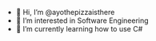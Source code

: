- 👋 Hi, I’m @ayothepizzaisthere
- 👀 I’m interested in Software Engineering
- 🌱 I’m currently learning how to use C#
